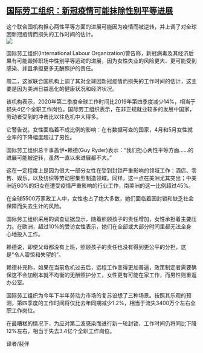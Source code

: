 <!--1593575512000-->
[国际劳工组织：新冠疫情可能抹除性别平等进展](https://cn.ft.com/story/001088360?full=y)
------

<div></div><div class="story-lead">这个联合国机构担心两性平等方面的进展可能因为疫情而被逆转，并上调了对全球因新冠疫情而损失的工作时间的估计。</div><div class=" story-image image"><img src="https://thumbor.ftacademy.cn/unsafe/1340x754/https://thumbor.ftacademy.cn/unsafe/picture/9/000085029_piclink.jpg"></div><div class="story-body"><div id="story-body-container"><p>国际劳工组织(International Labour Organization)警告称，新冠病毒及其经济后果有可能毁掉职场中性别平等运动的进展，因为女性失业的风险更大、更可能受到感染、并且承担更多无酬照护的责任。</p> <p>周二，这家联合国机构上调了其对全球因新冠疫情而损失的工作时间的估计，这主要是因为美洲日益恶化的健康状况和经济状况。</p> <p>该机构表示，2020年第二季度全球工作时间比2019年第四季度减少14%，相当于损失4亿个全职工作岗位。国际劳工组织表示，在非正规就业较多的发展中国家，劳动者受到的冲击比以往危机中大得多。</p> <p>它警告说，女性面临着不成比例的影响：在有数据可查的国家，4月和5月女性就业率的下降幅度超过了男性。</p> <div  data-o-ads-name="mpu-middle1" class="o-ads in-article-advert" data-o-ads-formats-default="false"  data-o-ads-formats-small="FtcMobileMpu"  data-o-ads-formats-medium="FtcMpu" data-o-ads-formats-large="FtcMpu" data-o-ads-formats-extra="FtcMpu" data-o-ads-targeting="cnpos=middle1;" data-cy='[{"devices":["PC","iPhoneWeb","AndroidWeb","iPhoneApp","AndroidApp"],"pattern":"MPU","position":"Middle1","container":"mpuInStory"}]'></div><p>国际劳工组织总干事盖伊•赖德(Guy Ryder)表示：“我们担心两性平等方面……的进展可能被逆转，虽然一直以来进展都不大。”</p> <p>这在一定程度上是因为很大一部分女性在受到封锁严重影响的领域工作：酒店、零售、娱乐，以及纺织等劳动密集型制造领域。同样，这一点在美洲尤其突出；中美洲近60%的妇女在遭受疫情严重影响的行业工作，南美洲的这一比例超过45%。</p> <p>在全球5500万家政工人中，女性也占了绝大多数，她们面临着因封锁和缺乏社会保障而失去生计的风险。</p> <p>国际劳工组织采用的调查证据显示，随着照顾孩子的责任增加，女性承担着主要压力。在欧洲，超过10%的受访女性表示，她们在全部或大部分时间里都无法全身心地投入工作。</p> <p>赖德说，即使父母都没有上班，照顾孩子的责任也没有得到更公平的分担，这是“令人震惊和失望的”。</p> <p>赖德补充称，如果在当前危机过去后，远程工作变得更加普遍，政策制定者需要确保这不会加剧本就不均衡的无酬照护分工，女性更有可能在家工作，而男性则重返办公室。</p> <div data-o-ads-name="mpu-middle2" class="o-ads in-article-advert" data-o-ads-formats-default="false"  data-o-ads-formats-small="FtcMobileMpu"  data-o-ads-formats-medium="false" data-o-ads-formats-large="false" data-o-ads-formats-extra="false" data-o-ads-targeting="cnpos=middle2;" data-cy='[{"devices":["iPhoneWeb","AndroidWeb","iPhoneApp","AndroidApp"],"pattern":"MPU","position":"Middle2","container":"mpuInStory"}]'></div><p>国际劳工组织为今年下半年劳动力市场的复苏设想了三种场景。按照其乐观的预测，第四季度的工作时间将仅比去年同期减少1.2%，相当于流失3400万个左右全职工作岗位。</p> <p>在最糟糕的情况下，为应对第二波感染而进行新一轮封锁，工作时间仍将同比下降12%左右，相当于失去3.4亿个全职工作岗位。</p> <p>译者/裴伴</p> </div><div class="clearfloat"></div></div>
